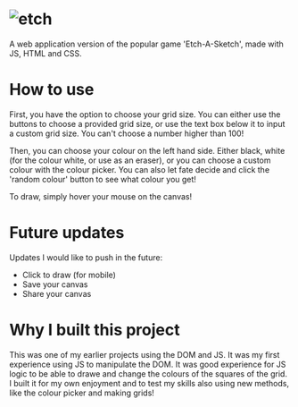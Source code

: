 # ![etch](https://github.com/aygurs/etch-a-sketch/assets/132852380/d5a2f24b-d000-484a-bfa9-fce898f354de)
A web application version of the popular game 'Etch-A-Sketch', made with JS, HTML and CSS.

# How to use
First, you have the option to choose your grid size. You can either use the buttons to choose a provided grid size, or use the text box below it to input a custom grid size. You can't choose a number higher than 100!

Then, you can choose your colour on the left hand side. Either black, white (for the colour white, or use as an eraser), or you can choose a custom colour with the colour picker. You can also let fate decide and click the 'random colour' button to see what colour you get!

To draw, simply hover your mouse on the canvas!

# Future updates
Updates I would like to push in the future:
- Click to draw (for mobile)
- Save your canvas
- Share your canvas

# Why I built this project
This was one of my earlier projects using the DOM and JS. It was my first experience using JS to manipulate the DOM. It was good experience for JS logic to be able to drawe and change the colours of the squares of the grid. I built it for my own enjoyment and to test my skills also using new methods, like the colour picker and making grids!
